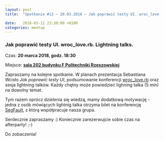 ```yaml
---
layout: post
title:  "Spotkanie #13 – 20.03.2018 – Jak poprawić testy UI. wroc_love.rb. Lightning talks."

date:   2018-03-12 23:30:00 +0100
categories: meetup
---
```


### Jak poprawić testy UI. wroc_love.rb. Lightning talks.

Czas: **20 marca 2018, godz. 18:30**

Miejsce: **[sala 202 budynku F Politechniki
Rzeszowskiej](https://www.google.pl/maps/place/Marii+Sk%C5%82odowskiej-Curie+8%2F2,+Rzesz%C3%B3w/@50.0260119,21.9828244,19z/data=!3m1!4b1!4m5!3m4!1s0x473cfbafc82e1909:0xc1f8b4e1e7f09929!8m2!3d50.0260119!4d21.9833716)**

Zapraszamy na kolejne spotkanie. W planach prezentacja Sebastiana Wcisło _Jak poprawić testy UI_,  podsumowanie konferencji [wroc_love.rb](https://www.wrocloverb.com/) oraz sesja lightning talków. Każdy chętny może powiedzieć lighning talka (5 min) na dowolny temat.

Tym razem oprócz dzielenia się wiedzą, mamy dodatkową motywację - jedna z osób mówiących lightnig talka otrzyma bilet na konferencję [SegFault](http://segfault.events/), z którą współpracuje nasza grupa.

Serdecznie zapraszamy :) Koniecznie zarezerwujcie sobie czas na afterparty! ;-)

Do zobaczenia!
